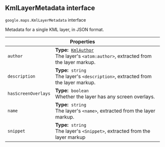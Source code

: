 <h2 id="KmlLayerMetadata"> KmlLayerMetadata interface </h2><p>
<code><span itemprop="path">google.maps</span>.<span itemprop="name">KmlLayerMetadata</span></code>
interface
</p><p>Metadata for a single KML layer, in JSON format.</p><div class="devsite-table-wrapper"><table class="properties responsive" summary="interface KmlLayerMetadata - Properties">
<thead>
<tr><th colspan="2">Properties</th>
</tr></thead>
<tbody>
<tr id="KmlLayerMetadata.author">
<td><code><span>author</span></code></td>
<td><div><strong>Type:</strong>&nbsp; <code><a href="https://github.com/amenadiel/google-maps-documentation/blob/master/docs/KmlAuthor.md">KmlAuthor</a></code></div>
<div class="desc">The layer's <code>&lt;atom:author&gt;</code>, extracted from the layer markup.</div></td>
</tr>
<tr id="KmlLayerMetadata.description">
<td><code><span>description</span></code></td>
<td><div><strong>Type:</strong>&nbsp; <code>string</code></div>
<div class="desc">The layer's <code>&lt;description&gt;</code>, extracted from the layer markup.</div></td>
</tr>
<tr id="KmlLayerMetadata.hasScreenOverlays">
<td><code><span>hasScreenOverlays</span></code></td>
<td><div><strong>Type:</strong>&nbsp; <code>boolean</code></div>
<div class="desc">Whether the layer has any screen overlays.</div></td>
</tr>
<tr id="KmlLayerMetadata.name">
<td><code><span>name</span></code></td>
<td><div><strong>Type:</strong>&nbsp; <code>string</code></div>
<div class="desc">The layer's <code>&lt;name&gt;</code>, extracted from the layer markup.</div></td>
</tr>
<tr id="KmlLayerMetadata.snippet">
<td><code><span>snippet</span></code></td>
<td><div><strong>Type:</strong>&nbsp; <code>string</code></div>
<div class="desc">The layer's <code>&lt;Snippet&gt;</code>, extracted from the layer markup</div></td>
</tr>
</tbody>
</table></div>